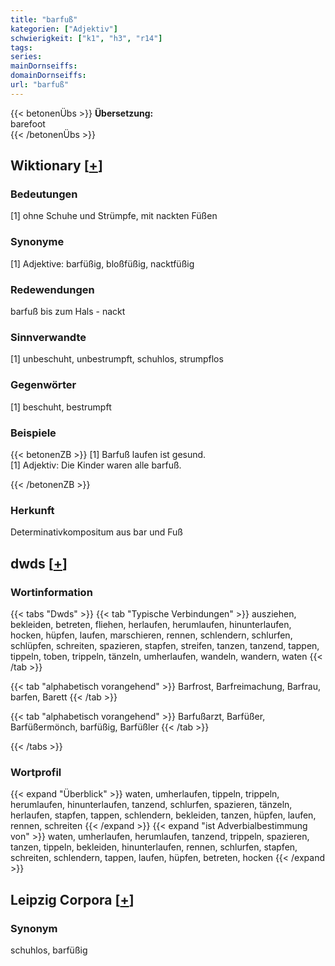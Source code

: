 ```yaml
---
title: "barfuß"
kategorien: ["Adjektiv"]
schwierigkeit: ["k1", "h3", "r14"]
tags:
series:
mainDornseiffs:
domainDornseiffs:
url: "barfuß"
---
```


{{< betonenÜbs >}}
**Übersetzung:**  
barefoot  
{{< /betonenÜbs >}}

## Wiktionary [[+](https://de.wiktionary.org/wiki/barfuß)]

### Bedeutungen
[1] ohne Schuhe und Strümpfe, mit nackten Füßen  

### Synonyme
[1] Adjektive: barfüßig, bloßfüßig, nacktfüßig  

### Redewendungen
barfuß bis zum Hals - nackt  

### Sinnverwandte
[1] unbeschuht, unbestrumpft, schuhlos, strumpflos  

### Gegenwörter
[1] beschuht, bestrumpft  

### Beispiele
{{< betonenZB >}}
[1] Barfuß laufen ist gesund.  
[1] Adjektiv: Die Kinder waren alle barfuß.  

{{< /betonenZB >}}
### Herkunft
Determinativkompositum aus bar und Fuß  



## dwds [[+](https://www.dwds.de/wb/barfuß)]

### Wortinformation
{{< tabs "Dwds" >}}
{{< tab "Typische Verbindungen" >}}
ausziehen, bekleiden, betreten, fliehen, herlaufen, herumlaufen, hinunterlaufen, hocken, hüpfen, laufen, marschieren, rennen, schlendern, schlurfen, schlüpfen, schreiten, spazieren, stapfen, streifen, tanzen, tanzend, tappen, tippeln, toben, trippeln, tänzeln, umherlaufen, wandeln, wandern, waten
{{< /tab >}}

{{< tab "alphabetisch vorangehend" >}}
Barfrost, Barfreimachung, Barfrau, barfen, Barett
{{< /tab >}}

{{< tab "alphabetisch vorangehend" >}}
Barfußarzt, Barfüßer, Barfüßermönch, barfüßig, Barfüßler
{{< /tab >}}

{{< /tabs >}}

### Wortprofil
{{< expand "Überblick" >}} waten, umherlaufen, tippeln, trippeln, herumlaufen, hinunterlaufen, tanzend, schlurfen, spazieren, tänzeln, herlaufen, stapfen, tappen, schlendern, bekleiden, tanzen, hüpfen, laufen, rennen, schreiten {{< /expand >}}
{{< expand "ist Adverbialbestimmung von" >}} waten, umherlaufen, herumlaufen, tanzend, trippeln, spazieren, tanzen, tippeln, bekleiden, hinunterlaufen, rennen, schlurfen, stapfen, schreiten, schlendern, tappen, laufen, hüpfen, betreten, hocken {{< /expand >}}

## Leipzig Corpora [[+](https://corpora.uni-leipzig.de/en/res?word=barfuß&corpusId=deu_newscrawl-public_2018)]


### Synonym
schuhlos, barfüßig

